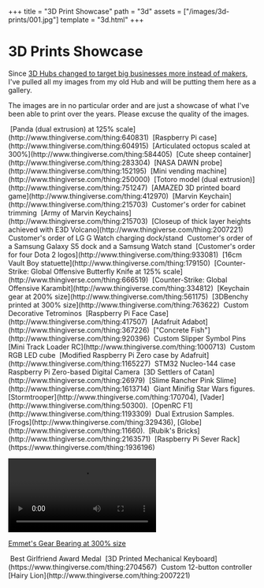 +++
title = "3D Print Showcase"
path = "3d"
assets = ["/images/3d-prints/001.jpg"]
template = "3d.html"
+++

# 3D Prints Showcase

Since [3D Hubs changed to target big businesses more instead of makers](https://www.3dhubs.com/blog/3d-hubs-announces-suite-of-new-features-and-switch-to-fulfilled-by-3d-hubs-2/), I've pulled all my images from my old Hub and will be putting them here as a gallery.

The images are in no particular order and are just a showcase of what I've been able to print over the years. Please excuse the quality of the images.

<img class="lazy" data-src="/images/3d-prints/001.jpg">  
[Panda (dual extrusion) at 125% scale](http://www.thingiverse.com/thing:640831)

<img class="lazy" data-src="/images/3d-prints/002.jpg">    
[Raspberry Pi case](http://www.thingiverse.com/thing:604915)

<img class="lazy" data-src="/images/3d-prints/003.jpg">    
[Articulated octopus scaled at 300%](http://www.thingiverse.com/thing:584405)

<img class="lazy" data-src="/images/3d-prints/004.jpg">    
[Cute sheep container](http://www.thingiverse.com/thing:283304)

<img class="lazy" data-src="/images/3d-prints/005.jpg">    
[NASA DAWN probe](http://www.thingiverse.com/thing:152195)

<img class="lazy" data-src="/images/3d-prints/006.jpg">    
[Mini vending machine](http://www.thingiverse.com/thing:250000)

<img class="lazy" data-src="/images/3d-prints/007.jpg">    
[Totoro model (dual extrusion)](http://www.thingiverse.com/thing:751247)

<img class="lazy" data-src="/images/3d-prints/008.jpg">    
[AMAZED 3D printed board game](http://www.thingiverse.com/thing:412970)

<img class="lazy" data-src="/images/3d-prints/009.jpg">    
[Marvin Keychain](http://www.thingiverse.com/thing:215703)

<img class="lazy" data-src="/images/3d-prints/010.jpg">    
Customer's order for cabinet trimming

<img class="lazy" data-src="/images/3d-prints/011.jpg">    
[Army of Marvin Keychains](http://www.thingiverse.com/thing:215703)

<img class="lazy" data-src="/images/3d-prints/012.jpg">    
[Closeup of thick layer heights achieved with E3D Volcano](http://www.thingiverse.com/thing:2007221)

<img class="lazy" data-src="/images/3d-prints/013.jpg">    
Customer's order of LG G Watch charging dock/stand

<img class="lazy" data-src="/images/3d-prints/014.jpg">    
Customer's order of a Samsung Galaxy S5 dock and a Samsung Watch stand

<img class="lazy" data-src="/images/3d-prints/015.jpg">    
[Customer's order for four Dota 2 logos](http://www.thingiverse.com/thing:933081)

<img class="lazy" data-src="/images/3d-prints/016.jpg">    
[16cm Vault Boy statuette](http://www.thingiverse.com/thing:179150)

<img class="lazy" data-src="/images/3d-prints/017.jpg">    
[Counter-Strike: Global Offensive Butterfly Knife at 125% scale](http://www.thingiverse.com/thing:666519)

<img class="lazy" data-src="/images/3d-prints/018.jpg">    
[Counter-Strike: Global Offensive Karambit](http://www.thingiverse.com/thing:334812)

<img class="lazy" data-src="/images/3d-prints/019.jpg">    
[Keychain gear at 200% size](http://www.thingiverse.com/thing:561175)

<img class="lazy" data-src="/images/3d-prints/020.jpg">    
[3DBenchy printed at 300% size](http://www.thingiverse.com/thing:763622)

<img class="lazy" data-src="/images/3d-prints/021.jpg">    
Custom Decorative Tetrominos

<img class="lazy" data-src="/images/3d-prints/022.jpg">    
[Raspberry Pi Face Case](http://www.thingiverse.com/thing:417507)

<img class="lazy" data-src="/images/3d-prints/023.jpg">    
[Adafruit Adabot](http://www.thingiverse.com/thing:367226)

<img class="lazy" data-src="/images/3d-prints/024.jpg">    
["Concrete Fish"](http://www.thingiverse.com/thing:920396)

<img class="lazy" data-src="/images/3d-prints/025.jpg">    
Custom Slipper Symbol Pins

<img class="lazy" data-src="/images/3d-prints/026.jpg">    
[Mini Track Loader RC](http://www.thingiverse.com/thing:1000713)

<img class="lazy" data-src="/images/3d-prints/027.jpg">    
Custom RGB LED cube

<img class="lazy" data-src="/images/3d-prints/028.jpg">    
[Modified Raspberry Pi Zero case by Adafruit](http://www.thingiverse.com/thing:1165227)

<img class="lazy" data-src="/images/3d-prints/029.jpg">    
STM32 Nucleo-144 case

<img class="lazy" data-src="/images/3d-prints/030.jpg">    
Raspberry Pi Zero-based Digital Camera

<img class="lazy" data-src="/images/3d-prints/031.jpg">    
[3D Settlers of Catan](http://www.thingiverse.com/thing:26979)

<img class="lazy" data-src="/images/3d-prints/032.jpg">    
[Slime Rancher Pink Slime](http://www.thingiverse.com/thing:1613714)

<img class="lazy" data-src="/images/3d-prints/033.jpg">    
Giant Minifig Star Wars figures. [Stormtrooper](http://www.thingiverse.com/thing:170704), [Vader](http://www.thingiverse.com/thing:50300).

<img class="lazy" data-src="/images/3d-prints/034.jpg">    
[OpenRC F1](http://www.thingiverse.com/thing:1193309)

<img class="lazy" data-src="/images/3d-prints/035.jpg">     
Dual Extrusion Samples. [Frogs](http://www.thingiverse.com/thing:329436), [Globe](http://www.thingiverse.com/thing:11660).

<img class="lazy" data-src="/images/3d-prints/036.jpg">     
[Rubik's Bricks](http://www.thingiverse.com/thing:2163571)

<img class="lazy" data-src="/images/3d-prints/037.jpg">     
[Raspberry Pi Sever Rack](https://www.thingiverse.com/thing:1936196)

<p><video autoplay loop><source src="/images/3d-prints/038.mp4"></video></p>  

[Emmet's Gear Bearing at 300% size](http://www.thingiverse.com/thing:53451)

<img class="lazy" data-src="/images/3d-prints/039.jpg">     
Best Girlfriend Award Medal

<img class="lazy" data-src="/images/3d-prints/040.jpg">    
[3D Printed Mechanical Keyboard](https://www.thingiverse.com/thing:2704567)

<img class="lazy" data-src="/images/3d-prints/041.jpg">     
Custom 12-button controller

<img class="lazy" data-src="/images/3d-prints/042.jpg">     
[Hairy Lion](http://www.thingiverse.com/thing:2007221)
